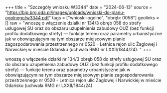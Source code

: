 +++
title = "Szczegóły wniosku W3344"
date = "2024-06-13"
source = "https://bip.brg.gda.pl/images/uploads/wnioski-do-planu-ogolnego/w3344.pdf"
tags = ["wnioski-ogolne", "obręb: 0058"]
geolinks = []
raw = "wnoszę o włączenie działki nr 134/3 obręb 058 do strefy usługowej SU oraz do obszaru uzupełnienia zabudowy OUZ (bez funkcji profilu dodatkowego strefy) — funkcje terenu oraz parametry urbanistyczne jak w obowiązującym na tym obszarze miejscowym planie zagospodarowania przestrzennego nr 0520 - Letnica rejon ulic Żaglowej i Narwickiej w mieście Gdańsku (uchwała RMG nr LXXII/1844/24). "
+++

wnoszę o włączenie działki nr 134/3 obręb 058 do strefy usługowej SU oraz do obszaru uzupełnienia
zabudowy OUZ (bez funkcji profilu dodatkowego strefy) — funkcje terenu oraz parametry urbanistyczne jak w
obowiązującym na tym obszarze miejscowym planie zagospodarowania przestrzennego nr 0520 - Letnica rejon
ulic Żaglowej i Narwickiej w mieście Gdańsku (uchwała RMG nr LXXII/1844/24).




